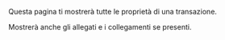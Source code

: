 Questa pagina ti mostrerà tutte le proprietà di una transazione.

Mostrerà anche gli allegati e i collegamenti se presenti.